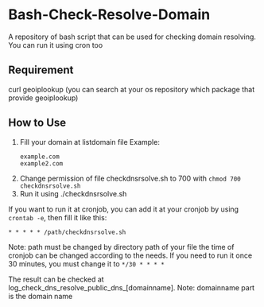 # Bash-Check-Resolve-Domain
A repository of bash script that can be used for checking domain resolving. You can run it using cron too

## Requirement
curl
geoiplookup (you can search at your os repository which package that provide geoiplookup)

## How to Use
1. Fill your domain at listdomain file
   Example:
   ```
   example.com
   example2.com
   ```
2. Change permission of file checkdnsrsolve.sh to 700 with `chmod 700 checkdnsrsolve.sh`
3. Run it using ./checkdnsrsolve.sh

If you want to run it at cronjob, you can add it at your cronjob by using `crontab -e`, then fill it like this:
```
* * * * * /path/checkdnsrsolve.sh
```
Note: 
path must be changed by directory path of your file
the time of cronjob can be changed according to the needs. If you need to run it once 30 minutes, you must change it to `*/30 * * * *`

The result can be checked at log_check_dns_resolve_public_dns_[domainname]. Note: domainname part is the domain name
